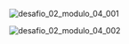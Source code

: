 
![desafio_02_modulo_04_001](https://github.com/user-attachments/assets/5eb8dfaa-305d-497f-a724-d176ac9c3580)

![desafio_02_modulo_04_002](https://github.com/user-attachments/assets/59c1619e-8755-47b9-a175-e35038c66cea)
